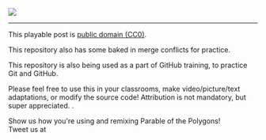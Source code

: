 ![](http://i.imgur.com/NcsRW1q.png)



---

This playable post is [public domain (CC0)](http://creativecommons.org/publicdomain/zero/1.0).


This repository also has some baked in merge conflicts for practice. 

This repository is also being used as a part of GitHub training, to practice Git and GitHub.


Please feel free to use this in your classrooms,
make video/picture/text adaptations,
or modify the source code!
Attribution is not mandatory, but super appreciated.
.

Show us how you're using and remixing Parable of the Polygons!    
Tweet us at
